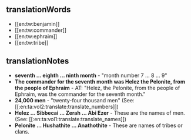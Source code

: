 ## translationWords

* [[en:tw:benjamin]]
* [[en:tw:commander]]
* [[en:tw:ephraim]]
* [[en:tw:tribe]]

## translationNotes

* **seventh ... eighth ... ninth month** - "month number 7 ... 8 ... 9"
* **The commander for the seventh month was Helez the Pelonite, from the people of Ephraim** - AT: "Helez, the Pelonite, from the people of Ephraim, was the commander for the seventh month."
* **24,000 men** - "twenty-four thousand men" (See: [[:en:ta:vol2:translate:translate_numbers]])
* **Helez ... Sibbecai ... Zerah ... Abi Ezer** - These are the names of men. (See: [[:en:ta:vol1:translate:translate_names]])
* **Pelonite ... Hushathite ... Anathothite** - These are names of tribes or clans.
